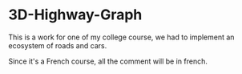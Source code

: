 # 3D-Highway-Graph
This is a work for one of my college course, we had to implement an ecosystem of roads and cars.

Since it's a French course, all the comment will be in french.
